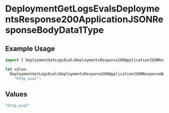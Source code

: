 # DeploymentGetLogsEvalsDeploymentsResponse200ApplicationJSONResponseBodyData1Type

## Example Usage

```typescript
import { DeploymentGetLogsEvalsDeploymentsResponse200ApplicationJSONResponseBodyData1Type } from "@orq-ai/node/models/operations";

let value:
  DeploymentGetLogsEvalsDeploymentsResponse200ApplicationJSONResponseBodyData1Type =
    "http_eval";
```

## Values

```typescript
"http_eval"
```